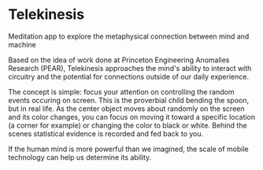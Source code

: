 # Telekinesis
Meditation app to explore the metaphysical connection between mind and machine

Based on the idea of work done at Princeton Engineering Anomalies Research (PEAR), Telekinesis approaches the mind's ability to interact with circuitry and the potential for connections outside of our daily experience.  

The concept is simple: focus your attention on controlling the random events occuring on screen.  This is the proverbial child bending the spoon, but in real life.  As the center object moves about randomly on the screen and its color changes, you can focus on moving it toward a specific location (a corner for example) or changing the color to black or white.  Behind the scenes statistical evidence is recorded and fed back to you.  

If the human mind is more powerful than we imagined, the scale of mobile technology can help us determine its ability.
